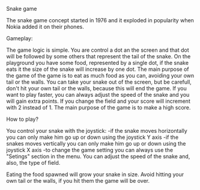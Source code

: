 Snake game


The snake game concept started in 1976 and it exploded in popularity when Nokia added it on their phones.

Gameplay:

The game logic is simple. You are control a dot an the screen and that dot will be followed by some others that represent the tail of the snake. On the playground you have some food, represented by a single dot, if the snake eats it the size of the snake will increase by one dot. The main purpose of the game of the game is to eat as much food as you can, avoiding your own tail or the walls. You can take your snake out of the screen, but be carefull, don't hit your own tail or the walls, because this will end the game. If you want to play faster, you can always adjust the speed of the snake and you will gain extra points. If you change the field and your score will increment with 2 instead of 1. The main purpose of the game is to make a high score.


How to play?

You control your snake with the joystick:
	-if the snake moves horizontally you can only make him go up or down using the joystick Y axis
	-if the snakes moves vertically you can only make him go up or down using the joystick X axis
	-to change the game setting you can always use the "Setings" section in the menu. You can adjust the speed of the snake and, also, the type of field.

Eating the food spawned will grow your snake in size.
Avoid hitting your own tail or the walls, if you hit them the game will be over.


